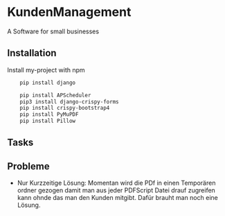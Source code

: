 
# KundenManagement

A Software for small businesses

## Installation

Install my-project with npm

```bash
    pip install django

    pip install APScheduler
    pip3 install django-crispy-forms
    pip install crispy-bootstrap4
    pip install PyMuPDF
    pip install Pillow 

```
## Tasks

## Probleme

- Nur Kurzzeitige Lösung: Momentan wird die PDf in einen Temporären ordner gezogen  damit man aus jeder PDFScript Datei drauf zugreifen kann ohnde das man den Kunden mitgibt. Dafür brauht man noch eine Lösung.

